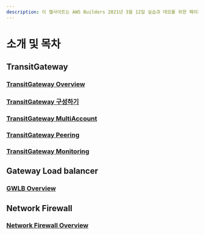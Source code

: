 ```yaml
---
description: 이 웹사이트는 AWS Builders 2021년 3월 12일 실습과 데모를 위한 페이지 입니다.
---
```


# 소개 및 목차

## TransitGateway

### [TransitGateway Overview](transitgateway-overview.md)

### [TransitGateway 구성하기](transitgateway-basic.md)

### [TransitGateway MultiAccount](transitgateway-multiaccount.md)

### [TransitGateway Peering](transitgateway-multiaccount.md)

### [TransitGateway Monitoring](transitgateway-monitoring.md)

## Gateway Load balancer

### [GWLB Overview](gateway-loadbalancer/gwlb-overview.md)



## Network Firewall

### [Network Firewall Overview](network-firewall/nwfw-overview.md)



